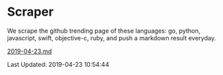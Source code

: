 # Scraper

We scrape the github trending page of these languages: go, python, javascript, swift, objective-c, ruby, and push a markdown result everyday.

[2019-04-23.md](https://github.com/henson/Scraper/blob/master/2019-04-23.md)

Last Updated: 2019-04-23 10:54:44